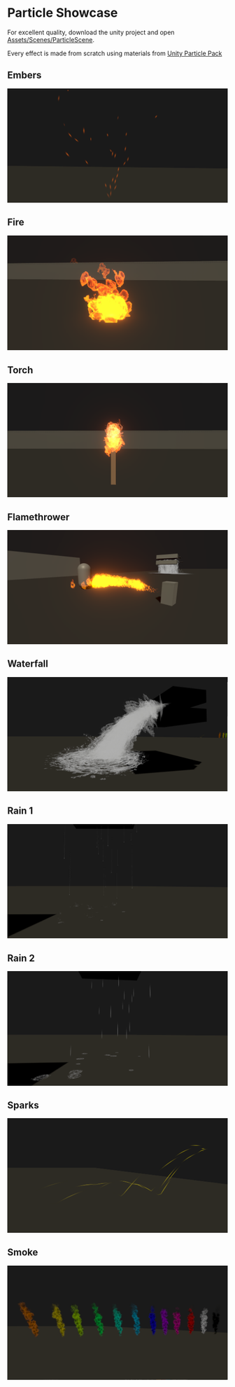 # Particle Showcase

For excellent quality, download the unity project and open [Assets/Scenes/ParticleScene](https://github.com/Yrtna/ParticleShowcase_unity/blob/master/Assets/Scenes/ParticleScene.unity).

Every effect is made from scratch using materials from [Unity Particle Pack](https://assetstore.unity.com/packages/essentials/asset-packs/unity-particle-pack-5-x-73777)


## Embers
![Image](/Images/Embers.png)

## Fire
![Image](/Images/Fire.png)

## Torch
![Image](/Images/Torch.png)

## Flamethrower
![Image](/Images/Flamethrower.png)

## Waterfall
![Image](/Images/Waterfall.png)

## Rain 1
![Image](/Images/Rain1.png)

## Rain 2
![Image](/Images/Rain2.png)

## Sparks
![Image](/Images/Sparks.png)

## Smoke
![Image](/Images/Smoke.png)

